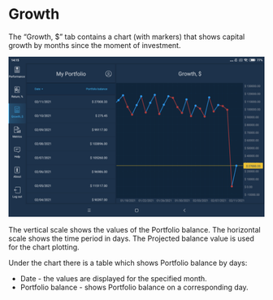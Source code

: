 # Growth

The “Growth, $” tab contains a chart \(with markers\) that shows capital growth by months since the moment of investment.

![](../../../../.gitbook/assets/1%20%28153%29.png)

The vertical scale shows the values of the Portfolio balance. The horizontal scale shows the time period in days. The Projected balance value is used for the chart plotting. 

Under the chart there is a table which shows Portfolio balance by days:

* Date - the values are displayed for the specified month.
* Portfolio balance - shows Portfolio balance on a corresponding day.

